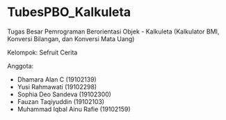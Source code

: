# TubesPBO_Kalkuleta
Tugas Besar Pemrograman Berorientasi Objek - Kalkuleta (Kalkulator BMI, Konversi Bilangan, dan Konversi Mata Uang)

Kelompok: Sefruit Cerita

Anggota:
- Dhamara Alan C (19102139)
- Yusi Rahmawati (19102298)
- Sophia Deo Sandeva (19102300)
- Fauzan Taqiyuddin (19102103)
- Muhammad Iqbal Ainu Rafie (19102159)
